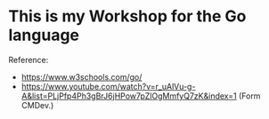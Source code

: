 # This is my Workshop for the Go language

Reference: 
- https://www.w3schools.com/go/
- https://www.youtube.com/watch?v=r_uAlVu-g-A&list=PLjPfp4Ph3gBrJ6jHPow7pZlOgMmfyQ7zK&index=1 (Form CMDev.)
